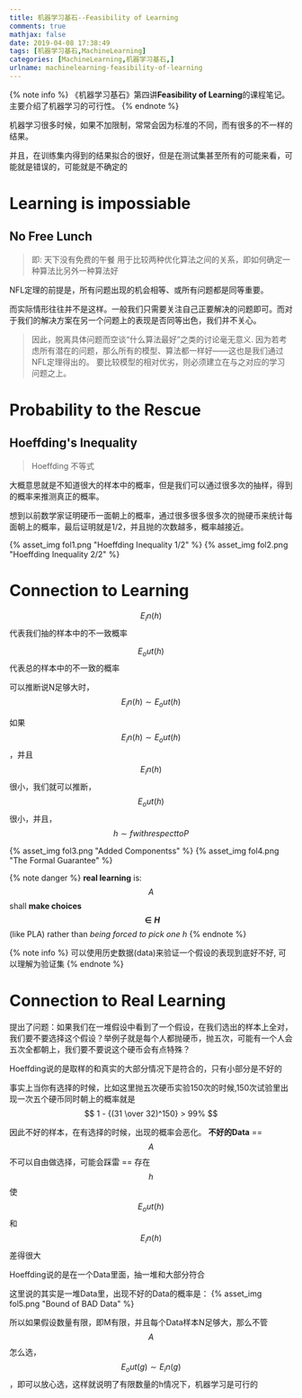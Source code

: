 ```yaml
---
title: 机器学习基石--Feasibility of Learning
comments: true
mathjax: false
date: 2019-04-08 17:38:49
tags: [机器学习基石,MachineLearning]
categories: [MachineLearning,机器学习基石,]
urlname: machinelearning-feasibility-of-learning
---
```


<meta name="referrer" content="no-referrer" />

{% note info %}
《机器学习基石》第四讲**Feasibility of Learning**的课程笔记。主要介绍了机器学习的可行性。
{% endnote %}
<!--more-->

机器学习很多时候，如果不加限制，常常会因为标准的不同，而有很多的不一样的结果。

并且，在训练集内得到的结果拟合的很好，但是在测试集甚至所有的可能来看，可能就是错误的，可能就是不确定的

# Learning is impossiable

## No Free Lunch
> 即: 天下没有免费的午餐
> 用于比较两种优化算法之间的关系，即如何确定一种算法比另外一种算法好

NFL定理的前提是，所有问题出现的机会相等、或所有问题都是同等重要。

而实际情形往往并不是这样。一般我们只需要关注自己正要解决的问题即可。而对于我们的解决方案在另一个问题上的表现是否同等出色，我们并不关心。

> 因此，脱离具体问题而空谈“什么算法最好”之类的讨论毫无意义. 
>  因为若考虑所有潜在的问题，那么所有的模型、算法都一样好——这也是我们通过NFL定理得出的。
> 要比较模型的相对优劣，则必须建立在与之对应的学习问题之上。

# Probability to the Rescue

## Hoeffding's Inequality
> Hoeffding 不等式

大概意思就是不知道很大的样本中的概率，但是我们可以通过很多次的抽样，得到的概率来推测真正的概率。

想到以前数学家证明硬币一面朝上的概率，通过很多很多很多次的抛硬币来统计每面朝上的概率，最后证明就是1/2，并且抛的次数越多，概率越接近。

{% asset_img fol1.png "Hoeffding Inequality 1/2" %}
{% asset_img fol2.png "Hoeffding Inequality 2/2" %}

# Connection to Learning

$$ E_in(h) $$代表我们抽的样本中的不一致概率

$$ E_out(h) $$代表总的样本中的不一致的概率

可以推断说N足够大时，$$ E_in(h) \sim E_out(h) $$

如果$$ E_in(h) \sim E_out(h) $$，并且$$ E_in(h) $$很小，我们就可以推断，$$ E_out(h) $$很小，并且，$$ h \sim f with respect to P $$

{% asset_img fol3.png "Added Componentss" %}
{% asset_img fol4.png "The Formal Guarantee" %}

{% note danger %}
**real learning** is: $$ A $$ shall **make choices $$ \in H $$** (like PLA)
rather than *being forced to pick one h*
{% endnote %}

{% note info %}
可以使用历史数据(data)来验证一个假设的表现到底好不好, 可以理解为验证集
{% endnote %}

# Connection to Real Learning
提出了问题：如果我们在一堆假设中看到了一个假设，在我们选出的样本上全对，我们要不要选择这个假设？举例子就是每个人都抛硬币，抛五次，可能有一个人会五次全都朝上，我们要不要说这个硬币会有点特殊？

Hoeffding说的是取样的和真实的大部分情况下是符合的，只有小部分是不好的

事实上当你有选择的时候，比如这里抛五次硬币实验150次的时候,150次试验里出现一次五个硬币同时朝上的概率就是$$ 1 - {(31 \over 32)^150} > 99% $$

因此不好的样本，在有选择的时候，出现的概率会恶化。
**不好的Data** == $$ A $$不可以自由做选择，可能会踩雷 == 存在$$ h $$使$$ E_out(h) $$和$$ E_in(h) $$
差得很大

Hoeffding说的是在一个Data里面，抽一堆和大部分符合

这里说的其实是一堆Data里，出现不好的Data的概率是：
{% asset_img fol5.png "Bound of BAD Data" %}

所以如果假设数量有限，即M有限，并且每个Data样本N足够大，那么不管$$ A $$怎么选，$$ E_out(g) \sim E_in(g)$$，即可以放心选，这样就说明了有限数量的h情况下，机器学习是可行的



